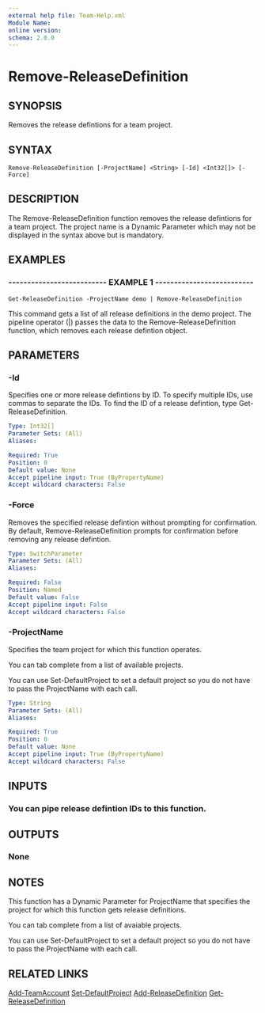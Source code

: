 ```yaml
---
external help file: Team-Help.xml
Module Name: 
online version: 
schema: 2.0.0
---
```


# Remove-ReleaseDefinition

## SYNOPSIS
Removes the release defintions for a team project.

## SYNTAX

```
Remove-ReleaseDefinition [-ProjectName] <String> [-Id] <Int32[]> [-Force]
```

## DESCRIPTION
The Remove-ReleaseDefinition function removes the release defintions for a
team project.
The project name is a Dynamic Parameter which may not be
displayed in the syntax above but is mandatory.

## EXAMPLES

### -------------------------- EXAMPLE 1 --------------------------
```
Get-ReleaseDefinition -ProjectName demo | Remove-ReleaseDefinition
```

This command gets a list of all release definitions in the demo project.
The
pipeline operator (|) passes the data to the Remove-ReleaseDefinition
function, which removes each release defintion object.

## PARAMETERS

### -Id
Specifies one or more release defintions by ID.
To specify multiple IDs, use
commas to separate the IDs.
To find the ID of a release defintion, type
Get-ReleaseDefinition.

```yaml
Type: Int32[]
Parameter Sets: (All)
Aliases: 

Required: True
Position: 0
Default value: None
Accept pipeline input: True (ByPropertyName)
Accept wildcard characters: False
```

### -Force
Removes the specified release defintion without prompting for confirmation.
By default, Remove-ReleaseDefinition prompts for confirmation before
removing any release defintion.

```yaml
Type: SwitchParameter
Parameter Sets: (All)
Aliases: 

Required: False
Position: Named
Default value: False
Accept pipeline input: False
Accept wildcard characters: False
```

### -ProjectName
Specifies the team project for which this function operates.

You can tab complete from a list of available projects.

You can use Set-DefaultProject to set a default project so
you do not have to pass the ProjectName with each call.

```yaml
Type: String
Parameter Sets: (All)
Aliases: 

Required: True
Position: 0
Default value: None
Accept pipeline input: True (ByPropertyName)
Accept wildcard characters: False
```

## INPUTS

### You can pipe release defintion IDs to this function.

## OUTPUTS

### None

## NOTES
This function has a Dynamic Parameter for ProjectName that specifies the
project for which this function gets release definitions.

You can tab complete from a list of avaiable projects.

You can use Set-DefaultProject to set a default project so you do not have
to pass the ProjectName with each call.

## RELATED LINKS

[Add-TeamAccount](Add-TeamAccount.md)
[Set-DefaultProject](Set-DefaultProject.md)
[Add-ReleaseDefinition](Add-ReleaseDefinition.md)
[Get-ReleaseDefinition](Get-ReleaseDefinition.md)

